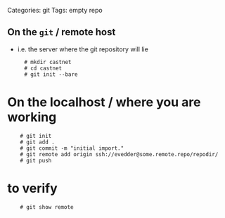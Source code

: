 Categories: git
Tags: empty
      repo

## On the `git` / remote host

- i.e. the server where the git repository will lie

        # mkdir castnet
        # cd castnet
        # git init --bare

# On the localhost / where you are working


        # git init
        # git add .
        # git commit -m "initial import."
        # git remote add origin ssh://evedder@some.remote.repo/repodir/
        # git push

# to verify

        # git show remote



